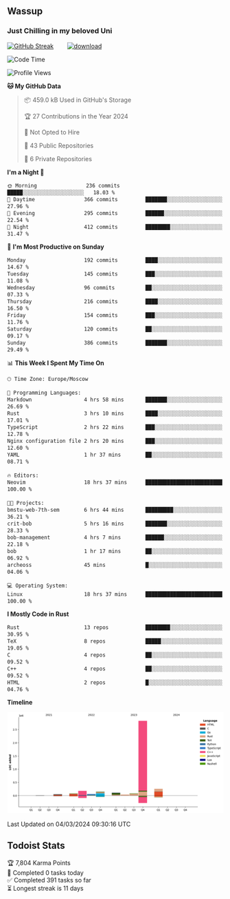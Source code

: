 ## Wassup 
### Just Chilling in my beloved Uni 

<!--
-->

[![GitHub Streak](http://github-readme-streak-stats.herokuapp.com?user=archeoss&theme=shades-of-purple&hide_border=true&date_format=j%20M%5B%20Y%5D)](https://git.io/streak-stats)&nbsp;&nbsp;&nbsp;&nbsp;&nbsp;&nbsp;&nbsp;&nbsp;[![download](https://user-images.githubusercontent.com/68448737/147796309-d8b65b1d-4dde-40d9-b03a-2b42aaa6cd43.jpeg)
](http://bmstu.ru/)

<!--START_SECTION:waka-->
![Code Time](http://img.shields.io/badge/Code%20Time-2%2C555%20hrs%2027%20mins-blue)

![Profile Views](http://img.shields.io/badge/Profile%20Views-4-blue)

**🐱 My GitHub Data** 

> 📦 459.0 kB Used in GitHub's Storage 
 > 
> 🏆 27 Contributions in the Year 2024
 > 
> 🚫 Not Opted to Hire
 > 
> 📜 43 Public Repositories 
 > 
> 🔑 6 Private Repositories 
 > 
**I'm a Night 🦉** 

```text
🌞 Morning                236 commits         █████░░░░░░░░░░░░░░░░░░░░   18.03 % 
🌆 Daytime                366 commits         ███████░░░░░░░░░░░░░░░░░░   27.96 % 
🌃 Evening                295 commits         ██████░░░░░░░░░░░░░░░░░░░   22.54 % 
🌙 Night                  412 commits         ████████░░░░░░░░░░░░░░░░░   31.47 % 
```
📅 **I'm Most Productive on Sunday** 

```text
Monday                   192 commits         ████░░░░░░░░░░░░░░░░░░░░░   14.67 % 
Tuesday                  145 commits         ███░░░░░░░░░░░░░░░░░░░░░░   11.08 % 
Wednesday                96 commits          ██░░░░░░░░░░░░░░░░░░░░░░░   07.33 % 
Thursday                 216 commits         ████░░░░░░░░░░░░░░░░░░░░░   16.50 % 
Friday                   154 commits         ███░░░░░░░░░░░░░░░░░░░░░░   11.76 % 
Saturday                 120 commits         ██░░░░░░░░░░░░░░░░░░░░░░░   09.17 % 
Sunday                   386 commits         ███████░░░░░░░░░░░░░░░░░░   29.49 % 
```


📊 **This Week I Spent My Time On** 

```text
🕑︎ Time Zone: Europe/Moscow

💬 Programming Languages: 
Markdown                 4 hrs 58 mins       ███████░░░░░░░░░░░░░░░░░░   26.69 % 
Rust                     3 hrs 10 mins       ████░░░░░░░░░░░░░░░░░░░░░   17.01 % 
TypeScript               2 hrs 22 mins       ███░░░░░░░░░░░░░░░░░░░░░░   12.78 % 
Nginx configuration file 2 hrs 20 mins       ███░░░░░░░░░░░░░░░░░░░░░░   12.60 % 
YAML                     1 hr 37 mins        ██░░░░░░░░░░░░░░░░░░░░░░░   08.71 % 

🔥 Editors: 
Neovim                   18 hrs 37 mins      █████████████████████████   100.00 % 

🐱‍💻 Projects: 
bmstu-web-7th-sem        6 hrs 44 mins       █████████░░░░░░░░░░░░░░░░   36.21 % 
crit-bob                 5 hrs 16 mins       ███████░░░░░░░░░░░░░░░░░░   28.33 % 
bob-management           4 hrs 7 mins        ██████░░░░░░░░░░░░░░░░░░░   22.18 % 
bob                      1 hr 17 mins        ██░░░░░░░░░░░░░░░░░░░░░░░   06.92 % 
archeoss                 45 mins             █░░░░░░░░░░░░░░░░░░░░░░░░   04.06 % 

💻 Operating System: 
Linux                    18 hrs 37 mins      █████████████████████████   100.00 % 
```

**I Mostly Code in Rust** 

```text
Rust                     13 repos            ████████░░░░░░░░░░░░░░░░░   30.95 % 
TeX                      8 repos             █████░░░░░░░░░░░░░░░░░░░░   19.05 % 
C                        4 repos             ██░░░░░░░░░░░░░░░░░░░░░░░   09.52 % 
C++                      4 repos             ██░░░░░░░░░░░░░░░░░░░░░░░   09.52 % 
HTML                     2 repos             █░░░░░░░░░░░░░░░░░░░░░░░░   04.76 % 
```



**Timeline**

![Lines of Code chart](https://raw.githubusercontent.com/archeoss/archeoss/master/assets/bar_graph.png)


 Last Updated on 04/03/2024 09:30:16 UTC
<!--END_SECTION:waka-->

## Todoist Stats

<!-- TODO-IST:START -->
🏆  7,804 Karma Points           
🌸  Completed 0 tasks today           
✅  Completed 391 tasks so far           
⏳  Longest streak is 11 days
<!-- TODO-IST:END -->
